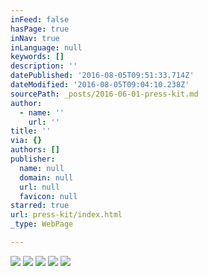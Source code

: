 ```yaml
---
inFeed: false
hasPage: true
inNav: true
inLanguage: null
keywords: []
description: ''
datePublished: '2016-08-05T09:51:33.714Z'
dateModified: '2016-08-05T09:04:10.238Z'
sourcePath: _posts/2016-06-01-press-kit.md
author:
  - name: ''
    url: ''
title: ''
via: {}
authors: []
publisher:
  name: null
  domain: null
  url: null
  favicon: null
starred: true
url: press-kit/index.html
_type: WebPage

---
```

![](https://s3-us-west-2.amazonaws.com/the-grid-img/p/e12ccf9b2c18a47b84e9b1fc484d99b9f201d96e.jpg)
![](https://the-grid-user-content.s3-us-west-2.amazonaws.com/a0ca0022-a8c2-4659-8d08-a99da2c2bcc8.jpg)
![](https://s3-us-west-2.amazonaws.com/the-grid-img/p/1a907a1e61ea5f0b674ad396649fabbdc2e0e1f9.jpg)
![](https://the-grid-user-content.s3-us-west-2.amazonaws.com/b2760c7f-b992-429f-b98d-759c50952ceb.jpg)
![](https://s3-us-west-2.amazonaws.com/the-grid-img/p/05b6f9b05ce0ce6240120c87a02f2c3bbd7eddfb.jpg)